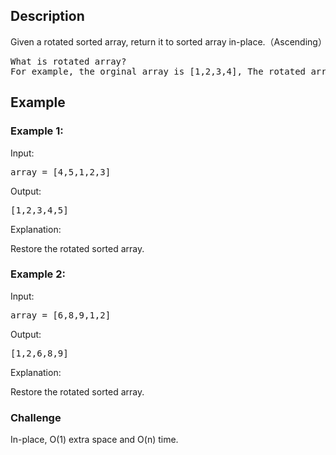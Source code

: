 ## Description
Given a rotated sorted array, return it to sorted array in-place.（Ascending）
<pre>
What is rotated array?
For example, the orginal array is [1,2,3,4], The rotated array of it can be [1,2,3,4], [2,3,4,1], [3,4,1,2], [4,1,2,3]
</pre>
## Example
### Example 1:
Input:
<pre>
array = [4,5,1,2,3]
</pre>
Output:
<pre>
[1,2,3,4,5]
</pre>
Explanation:

Restore the rotated sorted array.
### Example 2:
Input:
<pre>
array = [6,8,9,1,2]
</pre>
Output:
<pre>
[1,2,6,8,9]
</pre>
Explanation:

Restore the rotated sorted array.

### Challenge
In-place, O(1) extra space and O(n) time.